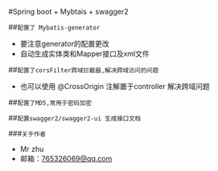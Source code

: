 #Spring boot + Mybtais + swagger2



##`配置了 Mybatis-generator`

* 要注意generator的配置更改
* 自动生成实体类和Mapper接口及xml文件

##`配置了corsFilter跨域拦截器,解决跨域访问的问题`

* 也可以使用 @CrossOrigin 注解置于controller 解决跨域问题

##`配置了MD5,常用于密码加密`

##`配置swagger2/swagger2-ui 生成接口文档`




###`关于作者`

* Mr zhu
* 邮箱：765326069@qq.com
